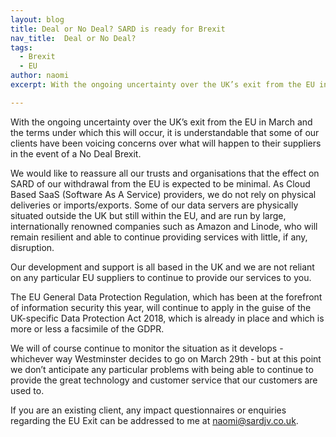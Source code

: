 ```yaml
---
layout: blog
title: Deal or No Deal? SARD is ready for Brexit
nav_title:  Deal or No Deal?
tags:
  - Brexit
  - EU
author: naomi
excerpt: With the ongoing uncertainty over the UK’s exit from the EU in March and the terms under which this will occur, it is understandable that some of our clients have been voicing concerns over what will happen to their suppliers in the event of a No Deal Brexit.

---
```

With the ongoing uncertainty over the UK’s exit from the EU in March and the terms under which this will occur, it is understandable that some of our clients have been voicing concerns over what will happen to their suppliers in the event of a No Deal Brexit.

We would like to reassure all our trusts and organisations that the effect on SARD of our withdrawal from the EU is expected to be minimal. As Cloud Based SaaS (Software As A Service) providers, we do not rely on physical deliveries or imports/exports. Some of our data servers are physically situated outside the UK but still within the EU, and are run by large, internationally renowned companies such as Amazon and Linode, who will remain resilient and able to continue providing services with little, if any, disruption. 

Our development and support is all based in the UK and we are not reliant on any particular EU suppliers to continue to provide our services to you. 

The EU General Data Protection Regulation, which has been at the forefront of information security this year, will continue to apply in the guise of the UK-specific Data Protection Act 2018, which is already in place and which is more or less a facsimile of the GDPR. 

We will of course continue to monitor the situation as it develops - whichever way Westminster decides to go on March 29th - but at this point we don’t anticipate any particular problems with being able to continue to provide the great technology and customer service that our customers are used to. 

If you are an existing client, any impact questionnaires or enquiries regarding the EU Exit can be addressed to me at <a href="mailto:naomi@sardjv.co.uk">naomi@sardjv.co.uk</a>. 






